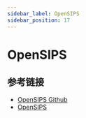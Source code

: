 ```yaml
---
sidebar_label: OpenSIPS
sidebar_position: 17
---
```


# OpenSIPS

## 参考链接

- [OpenSIPS Github](https://github.com/OpenSIPS/opensips)
- [OpenSIPS](https://opensips.org/)
